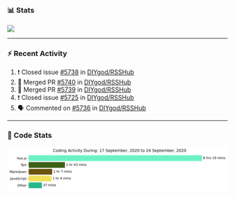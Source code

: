 ### :bar_chart: Stats

<a href="#">
  <img align="center" src="https://github-readme-stats.vercel.app/api?username=henryqw&count_private=true&show_icons=true" />
</a>
<!-- <a href="#">
  <img align="center" src="https://github-readme-stats-git-master.henryqw.vercel.app/api/top-langs/?username=HenryQW&layout=compact" />
</a> -->

---

### :zap: Recent Activity

<!--START_SECTION:activity-->

1. ❗️ Closed issue [#5738](https://github.com/DIYgod/RSSHub/issues/5738) in [DIYgod/RSSHub](https://github.com/DIYgod/RSSHub)
2. 🎉 Merged PR [#5740](https://github.com/DIYgod/RSSHub/pull/5740) in [DIYgod/RSSHub](https://github.com/DIYgod/RSSHub)
3. 🎉 Merged PR [#5739](https://github.com/DIYgod/RSSHub/pull/5739) in [DIYgod/RSSHub](https://github.com/DIYgod/RSSHub)
4. ❗️ Closed issue [#5725](https://github.com/DIYgod/RSSHub/issues/5725) in [DIYgod/RSSHub](https://github.com/DIYgod/RSSHub)
5. 🗣 Commented on [#5736](https://github.com/DIYgod/RSSHub/issues/5736) in [DIYgod/RSSHub](https://github.com/DIYgod/RSSHub)
<!--END_SECTION:activity-->

---

### :calendar: Code Stats

![WakaTime](https://github.com/HenryQW/HenryQW/blob/master/images/stat.svg)
